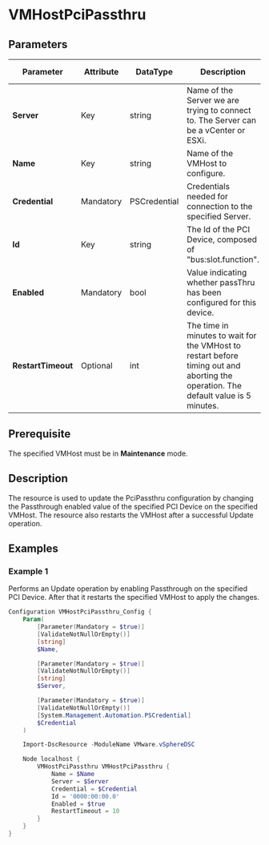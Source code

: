 # VMHostPciPassthru

## Parameters

| Parameter | Attribute | DataType | Description | Allowed Values |
| --- | --- | --- | --- | --- |
| **Server** | Key | string | Name of the Server we are trying to connect to. The Server can be a vCenter or ESXi. ||
| **Name** | Key | string | Name of the VMHost to configure. ||
| **Credential** | Mandatory | PSCredential | Credentials needed for connection to the specified Server. ||
| **Id** | Key | string | The Id of the PCI Device, composed of "bus:slot.function". ||
| **Enabled** | Mandatory | bool | Value indicating whether passThru has been configured for this device. ||
| **RestartTimeout** | Optional | int | The time in minutes to wait for the VMHost to restart before timing out and aborting the operation. The default value is 5 minutes. ||

## Prerequisite
The specified VMHost must be in **Maintenance** mode.

## Description
The resource is used to update the PciPassthru configuration by changing the Passthrough enabled value of the specified PCI Device on the specified VMHost. The resource also restarts the VMHost after a successful Update operation.

## Examples

### Example 1

Performs an Update operation by enabling Passthrough on the specified PCI Device. After that it restarts the specified VMHost to apply the changes.

```powershell
Configuration VMHostPciPassthru_Config {
    Param(
        [Parameter(Mandatory = $true)]
        [ValidateNotNullOrEmpty()]
        [string]
        $Name,

        [Parameter(Mandatory = $true)]
        [ValidateNotNullOrEmpty()]
        [string]
        $Server,

        [Parameter(Mandatory = $true)]
        [ValidateNotNullOrEmpty()]
        [System.Management.Automation.PSCredential]
        $Credential
    )

    Import-DscResource -ModuleName VMware.vSphereDSC

    Node localhost {
        VMHostPciPassthru VMHostPciPassthru {
            Name = $Name
            Server = $Server
            Credential = $Credential
            Id = '0000:00:00.0'
            Enabled = $true
            RestartTimeout = 10
        }
    }
}
```
